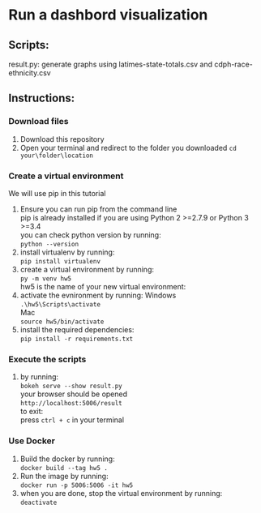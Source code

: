 # Run a dashbord visualization
## Scripts:
result.py: generate graphs using latimes-state-totals.csv and cdph-race-ethnicity.csv
## Instructions:
### Download files
1. Download this repository  
2. Open your terminal and redirect to the folder you downloaded
        `cd your\folder\location`
### Create a virtual environment
We will use pip in this tutorial  
1. Ensure you can run pip from the command line  
   pip is already installed if you are using Python 2 >=2.7.9 or Python 3 >=3.4  
   you can check python version by running:  
        `python --version`
2. install virtualenv by running:  
        `pip install virtualenv`  
3. create a virtual environment by running:  
        `py -m venv hw5`  
   hw5 is the name of your new virtual environment:  
4. activate the evnironment by running: 
        Windows  
        `.\hw5\Scripts\activate`  
        Mac  
        `source hw5/bin/activate`  
5. install the required dependencies:  
        `pip install -r requirements.txt`   
### Execute the scripts  
1. by running:  
    `bokeh serve --show result.py`  
    your browser should be opened  
    `http://localhost:5006/result`  
    to exit:  
    press `ctrl + c` in your terminal  
### Use Docker
1. Build the docker by running:  
    `docker build --tag hw5 .`  
2. Run the image by running:  
    `docker run -p 5006:5006 -it hw5`  
3. when you are done, stop the virtual environment by running:  
         `deactivate`  

